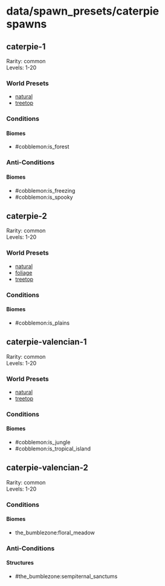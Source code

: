 # data/spawn_presets/caterpie spawns  
  
## caterpie-1  
Rarity: common  
Levels: 1-20  
  
### World Presets  
* [natural](/data/world_presets/natural.md)  
* [treetop](/data/world_presets/treetop.md)  
  
### Conditions  
  
#### Biomes  
  * #cobblemon:is_forest
  
  
### Anti-Conditions  
  
#### Biomes  
  * #cobblemon:is_freezing
  * #cobblemon:is_spooky
  
  
## caterpie-2  
Rarity: common  
Levels: 1-20  
  
### World Presets  
* [natural](/data/world_presets/natural.md)  
* [foliage](/data/world_presets/foliage.md)  
* [treetop](/data/world_presets/treetop.md)  
  
### Conditions  
  
#### Biomes  
  * #cobblemon:is_plains
  
  
## caterpie-valencian-1  
Rarity: common  
Levels: 1-20  
  
### World Presets  
* [natural](/data/world_presets/natural.md)  
* [treetop](/data/world_presets/treetop.md)  
  
### Conditions  
  
#### Biomes  
  * #cobblemon:is_jungle
  * #cobblemon:is_tropical_island
  
  
## caterpie-valencian-2  
Rarity: common  
Levels: 1-20  
  
### Conditions  
  
#### Biomes  
  * the_bumblezone:floral_meadow
  
  
### Anti-Conditions  
  
#### Structures  
  * #the_bumblezone:sempiternal_sanctums
  
